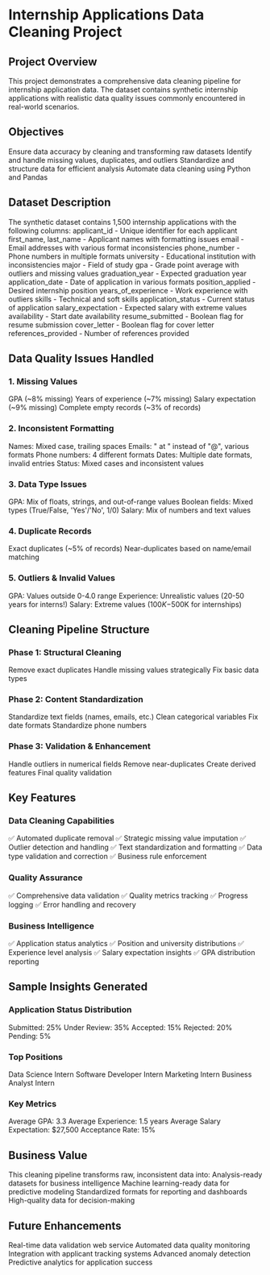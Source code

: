 # Internship Applications Data Cleaning Project

## Project Overview
This project demonstrates a comprehensive data cleaning pipeline for internship application data. The dataset contains synthetic internship applications with realistic data quality issues commonly encountered in real-world scenarios.

## Objectives
Ensure data accuracy by cleaning and transforming raw datasets
Identify and handle missing values, duplicates, and outliers
Standardize and structure data for efficient analysis
Automate data cleaning using Python and Pandas

## Dataset Description
The synthetic dataset contains 1,500 internship applications with the following columns:
applicant_id - Unique identifier for each applicant
first_name, last_name - Applicant names with formatting issues
email - Email addresses with various format inconsistencies
phone_number - Phone numbers in multiple formats
university - Educational institution with inconsistencies
major - Field of study
gpa - Grade point average with outliers and missing values
graduation_year - Expected graduation year
application_date - Date of application in various formats
position_applied - Desired internship position
years_of_experience - Work experience with outliers
skills - Technical and soft skills
application_status - Current status of application
salary_expectation - Expected salary with extreme values
availability - Start date availability
resume_submitted - Boolean flag for resume submission
cover_letter - Boolean flag for cover letter
references_provided - Number of references provided

## Data Quality Issues Handled
### 1. Missing Values
GPA (~8% missing)
Years of experience (~7% missing)
Salary expectation (~9% missing)
Complete empty records (~3% of records)

### 2. Inconsistent Formatting
Names: Mixed case, trailing spaces
Emails: " at " instead of "@", various formats
Phone numbers: 4 different formats
Dates: Multiple date formats, invalid entries
Status: Mixed cases and inconsistent values

### 3. Data Type Issues
GPA: Mix of floats, strings, and out-of-range values
Boolean fields: Mixed types (True/False, 'Yes'/'No', 1/0)
Salary: Mix of numbers and text values

### 4. Duplicate Records
Exact duplicates (~5% of records)
Near-duplicates based on name/email matching

### 5. Outliers & Invalid Values
GPA: Values outside 0-4.0 range
Experience: Unrealistic values (20-50 years for interns!)
Salary: Extreme values ($100K-$500K for internships)

## Cleaning Pipeline Structure
### Phase 1: Structural Cleaning
Remove exact duplicates
Handle missing values strategically
Fix basic data types

### Phase 2: Content Standardization
Standardize text fields (names, emails, etc.)
Clean categorical variables
Fix date formats
Standardize phone numbers

### Phase 3: Validation & Enhancement
Handle outliers in numerical fields
Remove near-duplicates
Create derived features
Final quality validation

## Key Features
### Data Cleaning Capabilities
✅ Automated duplicate removal
✅ Strategic missing value imputation
✅ Outlier detection and handling
✅ Text standardization and formatting
✅ Data type validation and correction
✅ Business rule enforcement

### Quality Assurance
✅ Comprehensive data validation
✅ Quality metrics tracking
✅ Progress logging
✅ Error handling and recovery

### Business Intelligence
✅ Application status analytics
✅ Position and university distributions
✅ Experience level analysis
✅ Salary expectation insights
✅ GPA distribution reporting

## Sample Insights Generated
### Application Status Distribution
Submitted: 25%
Under Review: 35%
Accepted: 15%
Rejected: 20%
Pending: 5%

### Top Positions
Data Science Intern
Software Developer Intern
Marketing Intern
Business Analyst Intern

### Key Metrics
Average GPA: 3.3
Average Experience: 1.5 years
Average Salary Expectation: $27,500
Acceptance Rate: 15%

## Business Value
This cleaning pipeline transforms raw, inconsistent data into:
Analysis-ready datasets for business intelligence
Machine learning-ready data for predictive modeling
Standardized formats for reporting and dashboards
High-quality data for decision-making

## Future Enhancements
Real-time data validation web service
Automated data quality monitoring
Integration with applicant tracking systems
Advanced anomaly detection
Predictive analytics for application success
